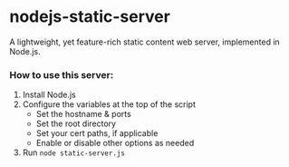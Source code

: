 # nodejs-static-server
A lightweight, yet feature-rich static content web server, implemented in Node.js.

### How to use this server:
1. Install Node.js
2. Configure the variables at the top of the script
   - Set the hostname & ports
   - Set the root directory
   - Set your cert paths, if applicable
   - Enable or disable other options as needed
4. Run `node static-server.js`
